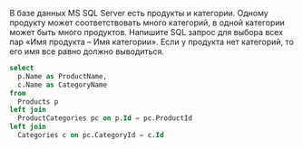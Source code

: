 В базе данных MS SQL Server есть продукты и категории. Одному продукту может соответствовать много категорий, в одной категории может быть много продуктов. Напишите SQL запрос для выбора всех пар «Имя продукта – Имя категории». Если у продукта нет категорий, то его имя все равно должно выводиться.

```sql
select 
  p.Name as ProductName,
  c.Name as CategoryName
from
  Products p
left join 
  ProductCategories pc on p.Id = pc.ProductId
left join 
  Categories c on pc.CategoryId = c.Id
